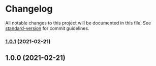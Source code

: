 # Changelog

All notable changes to this project will be documented in this file. See [standard-version](https://github.com/conventional-changelog/standard-version) for commit guidelines.

### [1.0.1](https://github.com/olavoparno/react-use-downloader/compare/v1.0.0...v1.0.1) (2021-02-21)

## 1.0.0 (2021-02-21)
